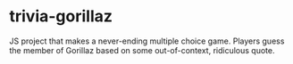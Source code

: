 # trivia-gorillaz
JS project that makes a never-ending multiple choice game. Players guess the member of Gorillaz based on some out-of-context, ridiculous quote.

